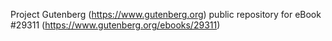 Project Gutenberg (https://www.gutenberg.org) public repository for eBook #29311 (https://www.gutenberg.org/ebooks/29311)
